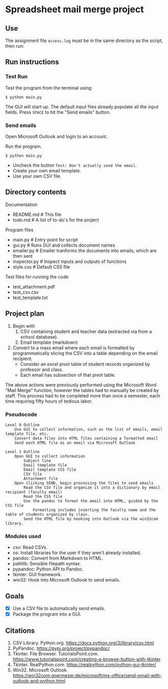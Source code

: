#	Spreadsheet mail merge project

##	Use

The assignment file `access.log` must be in the same directory as the script, then run:


##	Run instructions

###	Test Run

Test the program from the terminal using:

	$ python main.py

The GUI will start up.
The default input files already populate all the input fields.
Press `SPACE` to hit the "Send emails" button.


###	Send emails

Open Microsoft Outlook and login to an account.

Run the program.

	$ python main.py

- Uncheck the button `Test: Don't actually send the email`.
- Create your own email template.
- Use your own CSV file.

##	Directory contents

Documentation

-	README.md   # This file
-	todo.md     # A list of to-do's for the project

Program files

-	main.py       # Entry point for script
-	gui.py        # Runs GUI and collects document names
-	emailer.py    # Emailer tranforms the documents into emails, which are then sent
-	inspector.py  # Inspect inputs and outputs of functions
-	style.css     # Default CSS file

Test files for running the code

-	test_attachment.pdf
-	test_csv.csv
-	test_template.txt



##	Project plan

1.	Begin with
	1.	CSV containing student and teacher data (extracted via from a school database).
	1.	Email template (markdown)
2.	Convert to a mass email where each email is formatted by programmatically slicing the CSV into a table depending on the email recipient.
	-	Consider an excel pivot table of student records organized by professor and class.
	-	Each email has subsection of that pivot table.

The above actions were previously performed using the Microsoft Word "Mail Merge" function, however the tables had to manually be created by staff.
This process had to be completed more than once a semester, each time requiring fifty hours of tedious labor.

###	Pseudocode

	Level 0 Outline
		Use GUI to collect information, such as the list of emails, email template file, etc.
		Convert data files into HTML files containing a formatted email
		Send each HTML file as an email via Microsoft Outlook

	Level 1 Outline
		Open GUI to collect information
			Subject line
			Email template file
			Email template CSS file
			CSV file
			Attachment file
		Open clicking SEND, begin processing the files to send emails
			Read the CSV file and organize it into a dictionary by email recipient (faculty email)
			Read the CSS file
			Use the pandoc to format the email into HTML, guided by the CSS file
				Formatting includes inserting the faculty name and the table of students organized by class.
			Send the HTML file by hooking into Outlook via the win32com library.

###	Modules used

-	csv: Read CSVs.
-	os: Install libraries for the user if they aren't already installed.
-	pandoc:  Convert from Markdown to HTML.
-	pathlib: Sensible filepath syntax.
-	pypandoc: Python API to Pandoc.
-	tkinter: GUI framework.
-	win32: Hook into Microsoft Outlook to send emails.

##	Goals

- [x] Use a CSV file to automatically send emails.
- [x] Package the program into a GUI.

##	Citations

1. CSV Library. Python.org. https://docs.python.org/3/library/csv.html
1. PyPandoc. https://pypi.org/project/pypandoc/
1. Tkinter. File Browser. TutorialsPoint.com. https://www.tutorialspoint.com/creating-a-browse-button-with-tkinter
1. Tkinter. RealPython.com. https://realpython.com/python-gui-tkinter/
1. Win32. Microsoft Outlook. https://win32com.goermezer.de/microsoft/ms-office/send-email-with-outlook-and-python.html
